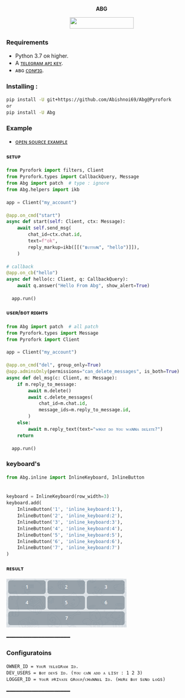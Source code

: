 <p align="center">
<b> ABG </b>
</p>

<p align="center"><a href="https://pepy.tech/project/abg"> <img src="https://static.pepy.tech/personalized-badge/abg?period=total&units=international_system&left_color=black&right_color=black&left_text=Downloads" width="169" height="29.69"/></a></p>

### Requirements 

- Python 3.7 ᴏʀ higher.
- A [ᴛᴇʟᴇɢʀᴀᴍ ᴀᴘɪ ᴋᴇʏ](https://docs.Pyrofork.org/intro/setup#api-keys).
- ᴀʙɢ [ᴄᴏɴғɪɢ](https://github.com/Abishnoi69/Abg#configuratoins).

### Installing :

```bash
pip install -U git+https://github.com/Abishnoi69/Abg@Pyrofork
or
pip install -U Abg
```

### Example
- [ᴏᴘᴇɴ sᴏᴜʀᴄᴇ ᴇxᴀᴍᴘʟᴇ](https://github.com/Abishnoi69/Abg/network/dependents)


#### sᴇᴛᴜᴘ
```python
from Pyrofork import filters, Client
from Pyrofork.types import CallbackQuery, Message
from Abg import patch  # type : ignore
from Abg.helpers import ikb

app = Client("my_account")

@app.on_cmd("start")
async def start(self: Client, ctx: Message):
    await self.send_msg(
        chat_id=ctx.chat.id,
        text=f"ok",
        reply_markup=ikb([[("ʙᴜᴛᴛᴏɴ", "hello")]]),
    )

# callback 
@app.on_cb("hello")
async def hello(c: Client, q: CallbackQuery):
    await q.answer("Hello From Abg", show_alert=True)

  app.run()
```
>
#### ᴜsᴇʀ/ʙᴏᴛ ʀɪɢʜᴛs 

```python
from Abg import patch  # all patch
from Pyrofork.types import Message
from Pyrofork import Client

app = Client("my_account")

@app.on_cmd("del", group_only=True)
@app.adminsOnly(permissions="can_delete_messages", is_both=True)
async def del_msg(c: Client, m: Message):
    if m.reply_to_message:
        await m.delete()
        await c.delete_messages(
            chat_id=m.chat.id,
            message_ids=m.reply_to_message.id,
        )
    else:
        await m.reply_text(text="ᴡʜᴀᴛ ᴅᴏ ʏᴏᴜ ᴡᴀɴɴᴀ ᴅᴇʟᴇᴛᴇ?")
    return
  
  app.run()
```


>
### keyboard's

```python
from Abg.inline import InlineKeyboard, InlineButton


keyboard = InlineKeyboard(row_width=3)
keyboard.add(
    InlineButton('1', 'inline_keyboard:1'),
    InlineButton('2', 'inline_keyboard:2'),
    InlineButton('3', 'inline_keyboard:3'),
    InlineButton('4', 'inline_keyboard:4'),
    InlineButton('5', 'inline_keyboard:5'),
    InlineButton('6', 'inline_keyboard:6'),
    InlineButton('7', 'inline_keyboard:7')
)
```

#### ʀᴇsᴜʟᴛ

<p><img src="https://raw.githubusercontent.com/Abishnoi69/Abg/master/doce/images/add_inline_button.png" alt="add_inline_button"></p>

━━━━━━━━━━━━━━━━━━━━
### Configuratoins
```
OWNER_ID = ʏᴏᴜʀ ᴛᴇʟᴇɢʀᴀᴍ ɪᴅ.
DEV_USERS = ʙᴏᴛ ᴅᴇᴠs ɪᴅ. (ʏᴏᴜ ᴄᴀɴ ᴀᴅᴅ ᴀ ʟɪsᴛ : 1 2 3)
LOGGER_ID = ʏᴏᴜʀ ᴘʀɪᴠᴀᴛᴇ ɢʀᴏᴜᴘ/ᴄʜᴀɴɴᴇʟ ɪᴅ. (ʜᴇʀᴇ ʙᴏᴛ sᴇɴᴅ ʟᴏɢs)
```
━━━━━━━━━━━━━━━━━━━━ 

